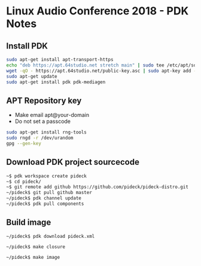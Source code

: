 # Linux Audio Conference 2018 - PDK Notes

## Install PDK

```bash
sudo apt-get install apt-transport-https
echo "deb https://apt.64studio.net stretch main" | sudo tee /etc/apt/sources.list.d/64studio.list
wget -qO - https://apt.64studio.net/public-key.asc | sudo apt-key add -
sudo apt-get update
sudo apt-get install pdk pdk-mediagen
```

## APT Repository key

- Make email apt@your-domain
- Do not set a passcode

```bash
sudo apt-get install rng-tools
sudo rngd -r /dev/urandom
gpg --gen-key
```

## Download PDK project sourcecode

```bash
~$ pdk workspace create pideck
~$ cd pideck/
~$ git remote add github https://github.com/pideck/pideck-distro.git
~/pideck$ git pull github master
~/pideck$ pdk channel update
~/pideck$ pdk pull components
```

## Build image

```
~/pideck$ pdk download pideck.xml

~/pideck$ make closure

~/pideck$ make image
```